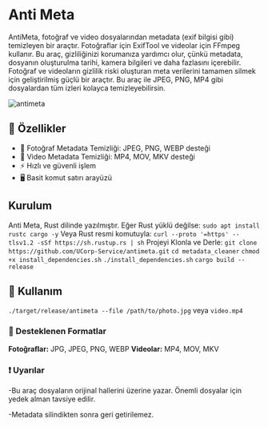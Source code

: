 # Anti Meta
AntiMeta, fotoğraf ve video dosyalarından metadata (exif bilgisi gibi) temizleyen bir araçtır. Fotoğraflar için ExifTool ve videolar için FFmpeg kullanır. Bu araç, gizliliğinizi korumanıza yardımcı olur, çünkü metadata, dosyanın oluşturulma tarihi, kamera bilgileri ve daha fazlasını içerebilir. Fotoğraf ve videoların gizlilik riski oluşturan meta verilerini tamamen silmek için geliştirilmiş güçlü bir araçtır. Bu araç ile JPEG, PNG, MP4 gibi dosyalardan tüm izleri kolayca temizleyebilirsin.

![antimeta](https://github.com/user-attachments/assets/adf7e98c-e80c-422e-b948-970f2f841dfd)


## 🚀 Özellikler
- 📸 Fotoğraf Metadata Temizliği: JPEG, PNG, WEBP desteği
- 🎥 Video Metadata Temizliği: MP4, MOV, MKV desteği
- ⚡ Hızlı ve güvenli işlem
- 🖥️ Basit komut satırı arayüzü

## Kurulum
Anti Meta, Rust dilinde yazılmıştır. Eğer Rust yüklü değilse:
`sudo apt install rustc cargo -y`
Veya Rust resmi komutuyla:
`curl --proto '=https' --tlsv1.2 -sSf https://sh.rustup.rs | sh`
Projeyi Klonla ve Derle:
`git clone https://github.com/UCorp-Service/antimeta.git`
`cd metadata_cleaner`
`chmod +x install_dependencies.sh`
`./install_dependencies.sh`
`cargo build --release`

## 🚀 Kullanım
`./target/release/antimeta --file /path/to/photo.jpg` veya `video.mp4`

### 📝 Desteklenen Formatlar
**Fotoğraflar:** JPG, JPEG, PNG, WEBP
**Videolar:** MP4, MOV, MKV

### ❗️ Uyarılar
-Bu araç dosyaların orijinal hallerini üzerine yazar. Önemli dosyalar için yedek alman tavsiye edilir.

-Metadata silindikten sonra geri getirilemez.
